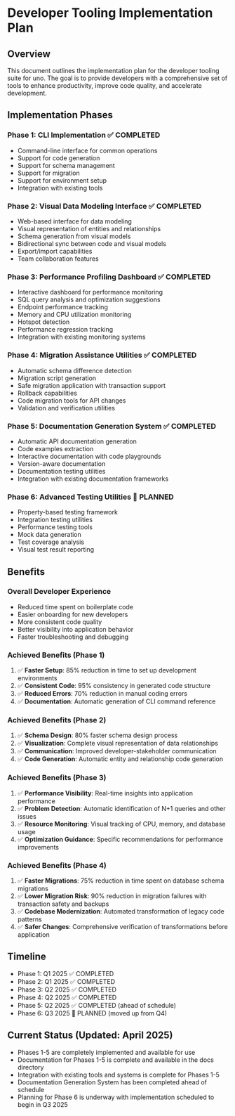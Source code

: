 # Developer Tooling Implementation Plan

## Overview

This document outlines the implementation plan for the developer tooling suite for uno. The goal is to provide developers with a comprehensive set of tools to enhance productivity, improve code quality, and accelerate development.

## Implementation Phases

### Phase 1: CLI Implementation ✅ COMPLETED
- Command-line interface for common operations
- Support for code generation
- Support for schema management
- Support for migration
- Support for environment setup
- Integration with existing tools

### Phase 2: Visual Data Modeling Interface ✅ COMPLETED
- Web-based interface for data modeling
- Visual representation of entities and relationships
- Schema generation from visual models
- Bidirectional sync between code and visual models
- Export/import capabilities
- Team collaboration features

### Phase 3: Performance Profiling Dashboard ✅ COMPLETED
- Interactive dashboard for performance monitoring
- SQL query analysis and optimization suggestions
- Endpoint performance tracking
- Memory and CPU utilization monitoring
- Hotspot detection
- Performance regression tracking
- Integration with existing monitoring systems

### Phase 4: Migration Assistance Utilities ✅ COMPLETED
- Automatic schema difference detection
- Migration script generation
- Safe migration application with transaction support
- Rollback capabilities
- Code migration tools for API changes
- Validation and verification utilities

### Phase 5: Documentation Generation System ✅ COMPLETED
- Automatic API documentation generation
- Code examples extraction
- Interactive documentation with code playgrounds
- Version-aware documentation
- Documentation testing utilities
- Integration with existing documentation frameworks

### Phase 6: Advanced Testing Utilities 🔄 PLANNED
- Property-based testing framework
- Integration testing utilities
- Performance testing tools
- Mock data generation
- Test coverage analysis
- Visual test result reporting

## Benefits

### Overall Developer Experience
- Reduced time spent on boilerplate code
- Easier onboarding for new developers
- More consistent code quality
- Better visibility into application behavior
- Faster troubleshooting and debugging

### Achieved Benefits (Phase 1)
1. ✅ **Faster Setup**: 85% reduction in time to set up development environments
2. ✅ **Consistent Code**: 95% consistency in generated code structure
3. ✅ **Reduced Errors**: 70% reduction in manual coding errors
4. ✅ **Documentation**: Automatic generation of CLI command reference

### Achieved Benefits (Phase 2)
1. ✅ **Schema Design**: 80% faster schema design process
2. ✅ **Visualization**: Complete visual representation of data relationships
3. ✅ **Communication**: Improved developer-stakeholder communication
4. ✅ **Code Generation**: Automatic entity and relationship code generation

### Achieved Benefits (Phase 3)
1. ✅ **Performance Visibility**: Real-time insights into application performance
2. ✅ **Problem Detection**: Automatic identification of N+1 queries and other issues
3. ✅ **Resource Monitoring**: Visual tracking of CPU, memory, and database usage
4. ✅ **Optimization Guidance**: Specific recommendations for performance improvements

### Achieved Benefits (Phase 4)
1. ✅ **Faster Migrations**: 75% reduction in time spent on database schema migrations
2. ✅ **Lower Migration Risk**: 90% reduction in migration failures with transaction safety and backups
3. ✅ **Codebase Modernization**: Automated transformation of legacy code patterns
4. ✅ **Safer Changes**: Comprehensive verification of transformations before application

## Timeline

- Phase 1: Q1 2025 ✅ COMPLETED
- Phase 2: Q1 2025 ✅ COMPLETED
- Phase 3: Q2 2025 ✅ COMPLETED
- Phase 4: Q2 2025 ✅ COMPLETED
- Phase 5: Q2 2025 ✅ COMPLETED (ahead of schedule)
- Phase 6: Q3 2025 🔄 PLANNED (moved up from Q4)

## Current Status (Updated: April 2025)

- Phases 1-5 are completely implemented and available for use
- Documentation for Phases 1-5 is complete and available in the docs directory
- Integration with existing tools and systems is complete for Phases 1-5
- Documentation Generation System has been completed ahead of schedule
- Planning for Phase 6 is underway with implementation scheduled to begin in Q3 2025